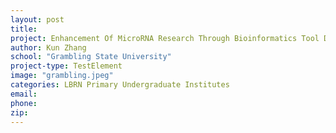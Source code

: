 ```yaml
---
layout: post
title:
project: Enhancement Of MicroRNA Research Through Bioinformatics Tool Development
author: Kun Zhang
school: "Grambling State University"
project-type: TestElement
image: "grambling.jpeg"
categories: LBRN Primary Undergraduate Institutes
email:
phone:
zip:
---
```

<!--
school,image,category
"Louisiana State University and A&M College, Baton Rouge",lsu.png,LBRN Lead Institute
Grambling State University,grambling.jpeg,LBRN Primary Undergraduate Institutes
Louisiana State University at Shreveport,lsus2b.png,none
Louisiana Tech University,latech.jpg,none
Southeastern Louisiana University,selu.jpeg,none
Southern University and A&M College,su.gif,none
University of Louisiana at Monroe,ulm.jpg,none
Xavier University of Louisiana,xavier.jpeg,none

 -->

